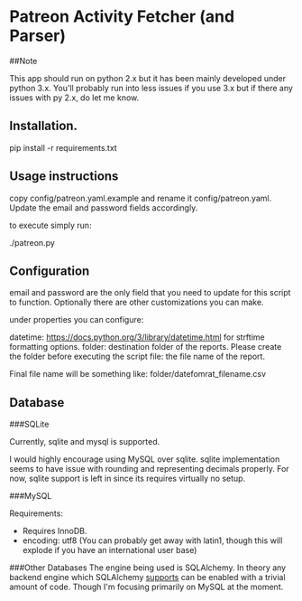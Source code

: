 # Patreon Activity Fetcher (and Parser)

##Note

This app should run on python 2.x but it has been mainly developed under python 3.x. You'll probably run into less issues if you use 3.x but if there any issues with py 2.x, do let me know.

## Installation.

pip install -r requirements.txt

## Usage instructions

copy config/patreon.yaml.example and rename it config/patreon.yaml.  Update the email and password 
fields accordingly.

to execute simply run:

./patreon.py

## Configuration

email and password are the only field that you need to update for this script to function. Optionally there are other customizations you can make.

under properties you can configure:

datetime:  https://docs.python.org/3/library/datetime.html for strftime formatting options.
folder:  destination folder of the reports.  Please create the folder before executing the script
file:  the file name of the report.  

Final file name will be something like:  folder/datefomrat_filename.csv

## Database

###SQLite

Currently, sqlite and mysql is supported.

I would highly encourage using MySQL over sqlite.  sqlite implementation seems to have issue with rounding and representing decimals properly.   For now, sqlite support is left in since its requires virtually no setup.

###MySQL

Requirements:

 - Requires InnoDB.  
 - encoding: utf8  (You can probably get away with latin1, though this will explode if you have an international user base) 


###Other Databases
The engine being used is SQLAlchemy.  In theory any backend engine which SQLAlchemy [supports](http://docs.sqlalchemy.org/en/latest/dialects/index.html) can be enabled with a trivial amount of code.  Though I'm focusing primarily on MySQL at the moment. 


